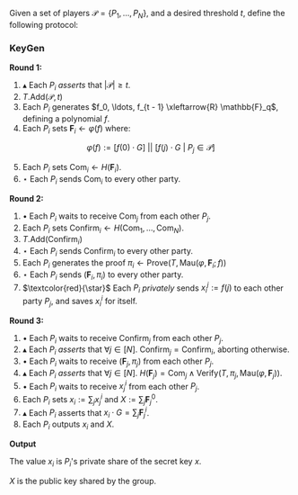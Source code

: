Given a set of players $\mathcal{P} = \{P_1, \ldots, P_N\}$,
and a desired threshold $t$, define
the following protocol:

### KeyGen


**Round 1:**

1. $\blacktriangle$ Each $P_i$ *asserts* that $|\mathcal{P}| \geq t$.
2. $T.\text{Add}(\mathcal{P}, t)$
3. Each $P_i$ generates $f_0, \ldots, f_{t - 1} \xleftarrow{R} \mathbb{F}_q$, defining a polynomial $f$.
4. Each $P_i$ sets $\textbf{F}_ i \gets \varphi(f)$ where:

$$
\varphi(f) := [f(0) \cdot G]\ ||\ \left[f(j) \cdot G \ |\ P_j \in \mathcal{P} \right]
$$

5. Each $P_i$ sets $\text{Com}_i \gets H(\textbf{F}_i)$.
6. $\star$ Each $P_i$ sends $\text{Com}_i$ to every other party.

**Round 2:**

1. $\bullet$ Each $P_i$ waits to receive $\text{Com}_j$ from each other $P_j$.
2. Each $P_i$ sets $\text{Confirm}_i \gets H(\text{Com}_1, \ldots, \text{Com}_N)$.
3. $T.\text{Add}(\text{Confirm}_i)$
4. $\star$ Each $P_i$ sends $\text{Confirm}_i$ to every other party.
5. Each $P_i$ generates the proof $\pi_i \gets \text{Prove}(T, \text{Mau}(\varphi, \textbf{F}_i; f))$
6. $\star$ Each $P_i$ sends $(\textbf{F}_i, \pi_i)$ to every other party.
7. $\textcolor{red}{\star}$ Each $P_i$ *privately* sends $x_i^j := f(j)$ to each other party $P_j$, and saves $x_i^i$ for itself.

**Round 3:**

1. $\bullet$ Each $P_i$ waits to receive $\text{Confirm}_j$ from each other $P_j$.
2. $\blacktriangle$ Each $P_i$ *asserts* that $\forall j \in [N].\ \text{Confirm}_j = \text{Confirm}_i$, aborting otherwise.
3. $\bullet$ Each $P_i$ waits to receive $(\textbf{F}_j, \pi_j)$ from each other $P_j$.
4. $\blacktriangle$ Each $P_i$ *asserts* that $\forall j \in [N].\ H(\textbf{F}_j) = \text{Com}_j \land \text{Verify}(T, \pi_j, \text{Mau}(\varphi, \textbf{F}_j))$.
5. $\bullet$ Each $P_i$ waits to receive $x_j^i$ from each other $P_j$.
6. Each $P_i$ sets $x_i := \sum_j x^i_j$ and $X := \sum_j \textbf{F}_j^0$.
7. $\blacktriangle$ Each $P_i$ asserts that $x_i \cdot G = \sum_j \textbf{F}_j^i$.
8. Each $P_i$ outputs $x_i$ and $X$.

**Output**

The value $x_i$ is $P_i$'s private share of the secret key $x$.

$X$ is the public key shared by the group.
